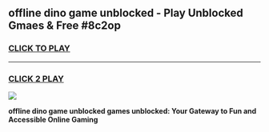 
## offline dino game unblocked - Play Unblocked Gmaes & Free #8c2op
<h3>
<a href="https://premium.freeplayer.one?title=offline_dino_game_unblocked&ref=01M">CLICK TO PLAY</a></h3>
<hr>

<h3>
<a href="https://premium.freeplayer.one?title=offline_dino_game_unblocked&ref=01M">CLICK 2 PLAY</a>
  
</h3>

<a href="https://premium.freeplayer.one?title=offline_dino_game_unblocked&ref=01M"><img src="https://clearcache.store/games.png"></a>


**offline dino game unblocked games unblocked: Your Gateway to Fun and Accessible Online Gaming**
